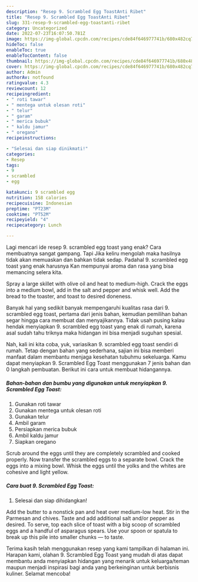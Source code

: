 ```yaml
---
description: "Resep 9. Scrambled Egg ToastAnti Ribet"
title: "Resep 9. Scrambled Egg ToastAnti Ribet"
slug: 331-resep-9-scrambled-egg-toastanti-ribet
category: Uncategorized
date: 2022-07-23T16:07:50.781Z
image: https://img-global.cpcdn.com/recipes/cde84f646977741b/680x482cq70/9-scrambled-egg-toast-foto-resep-utama.jpg
hideToc: false
enableToc: true
enableTocContent: false
thumbnail: https://img-global.cpcdn.com/recipes/cde84f646977741b/680x482cq70/9-scrambled-egg-toast-foto-resep-utama.jpg
cover: https://img-global.cpcdn.com/recipes/cde84f646977741b/680x482cq70/9-scrambled-egg-toast-foto-resep-utama.jpg
author: Admin
authorAv: notfound
ratingvalue: 4.3
reviewcount: 12
recipeingredient:
- " roti tawar"
- " mentega untuk olesan roti"
- " telur"
- " garam"
- " merica bubuk"
- " kaldu jamur"
- " oregano"
recipeinstructions:

- "Selesai dan siap dinikmati!"
categories:
- Resep
tags:
- 9
- scrambled
- egg

katakunci: 9 scrambled egg 
nutrition: 158 calories
recipecuisine: Indonesian
preptime: "PT23M"
cooktime: "PT52M"
recipeyield: "4"
recipecategory: Lunch

---
```



Lagi mencari ide resep 9. scrambled egg toast yang enak? Cara membuatnya sangat gampang. Tapi Jika keliru mengolah maka hasilnya tidak akan memuaskan dan bahkan tidak sedap. Padahal 9. scrambled egg toast yang enak harusnya Kan mempunyai aroma dan rasa yang bisa memancing selera kita.


Spray a large skillet with olive oil and heat to medium-high. Crack the eggs into a medium bowl, add in the salt and pepper and whisk well. Add the bread to the toaster, and toast to desired doneness.

Banyak hal yang sedikit banyak mempengaruhi kualitas rasa dari 9. scrambled egg toast, pertama dari jenis bahan, kemudian pemilihan bahan segar hingga cara membuat dan menyajikannya. Tidak usah pusing kalau hendak menyiapkan 9. scrambled egg toast yang enak di rumah, karena asal sudah tahu triknya maka hidangan ini bisa menjadi suguhan spesial.


Nah, kali ini kita coba, yuk, variasikan 9. scrambled egg toast sendiri di rumah. Tetap dengan bahan yang sederhana, sajian ini bisa memberi manfaat dalam membantu menjaga kesehatan tubuhmu sekeluarga. Kamu dapat menyiapkan 9. Scrambled Egg Toast menggunakan 7 jenis bahan dan 0 langkah pembuatan. Berikut ini cara untuk membuat hidangannya.

<!--inarticleads1-->

##### Bahan-bahan dan bumbu yang digunakan untuk menyiapkan 9. Scrambled Egg Toast:

1. Gunakan  roti tawar
1. Gunakan  mentega untuk olesan roti
1. Gunakan  telur
1. Ambil  garam
1. Persiapkan  merica bubuk
1. Ambil  kaldu jamur
1. Siapkan  oregano


Scrub around the eggs until they are completely scrambled and cooked properly. Now transfer the scrambled eggs to a separate bowl. Crack the eggs into a mixing bowl. Whisk the eggs until the yolks and the whites are cohesive and light yellow. 

<!--inarticleads2-->

##### Cara buat 9. Scrambled Egg Toast:


1. Selesai dan siap dihidangkan!

Add the butter to a nonstick pan and heat over medium-low heat. Stir in the Parmesan and chives. Taste and add additional salt and/or pepper as desired. To serve, top each slice of toast with a big scoop of scrambled eggs and a handful of asparagus spears. Use your spoon or spatula to break up this pile into smaller chunks — to taste. 

Terima kasih telah menggunakan resep yang kami tampilkan di halaman ini. Harapan kami, olahan 9. Scrambled Egg Toast yang mudah di atas dapat membantu anda menyiapkan hidangan yang menarik untuk keluarga/teman maupun menjadi inspirasi bagi anda yang berkeinginan untuk berbisnis kuliner. Selamat mencoba!
